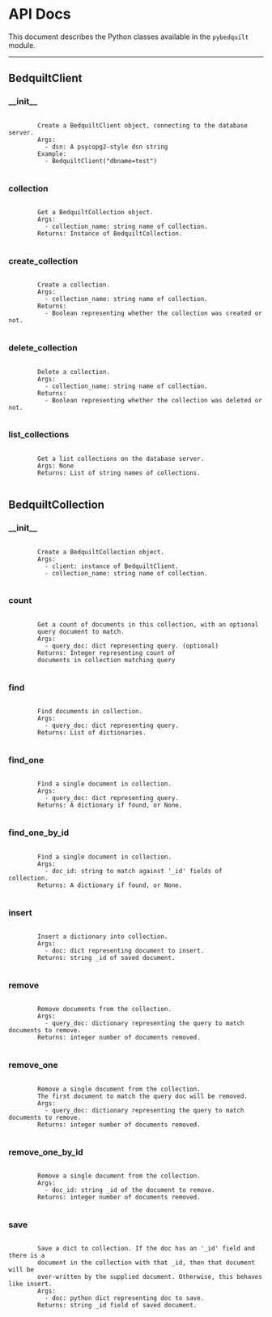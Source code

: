# API Docs

This document describes the Python classes available in the `pybedquilt` module.

---- ---- ---- ----


## BedquiltClient



### \_\_init\_\_

```

        Create a BedquiltClient object, connecting to the database server.
        Args:
          - dsn: A psycopg2-style dsn string
        Example:
          - BedquiltClient("dbname=test")
        
```



### collection

```

        Get a BedquiltCollection object.
        Args:
          - collection_name: string name of collection.
        Returns: Instance of BedquiltCollection.
        
```



### create\_collection

```

        Create a collection.
        Args:
          - collection_name: string name of collection.
        Returns:
          - Boolean representing whether the collection was created or not.
        
```



### delete\_collection

```

        Delete a collection.
        Args:
          - collection_name: string name of collection.
        Returns:
          - Boolean representing whether the collection was deleted or not.
        
```



### list\_collections

```

        Get a list collections on the database server.
        Args: None
        Returns: List of string names of collections.
        
```


## BedquiltCollection



### \_\_init\_\_

```

        Create a BedquiltCollection object.
        Args:
          - client: instance of BedquiltClient.
          - collection_name: string name of collection.
        
```



### count

```

        Get a count of documents in this collection, with an optional
        query document to match.
        Args:
          - query_doc: dict representing query. (optional)
        Returns: Integer representing count of
        documents in collection matching query
        
```



### find

```

        Find documents in collection.
        Args:
          - query_doc: dict representing query.
        Returns: List of dictionaries.
        
```



### find\_one

```

        Find a single document in collection.
        Args:
          - query_doc: dict representing query.
        Returns: A dictionary if found, or None.
        
```



### find\_one\_by\_id

```

        Find a single document in collection.
        Args:
          - doc_id: string to match against '_id' fields of collection.
        Returns: A dictionary if found, or None.
        
```



### insert

```

        Insert a dictionary into collection.
        Args:
          - doc: dict representing document to insert.
        Returns: string _id of saved document.
        
```



### remove

```

        Remove documents from the collection.
        Args:
          - query_doc: dictionary representing the query to match documents to remove.
        Returns: integer number of documents removed.
        
```



### remove\_one

```

        Remove a single document from the collection.
        The first document to match the query doc will be removed.
        Args:
          - query_doc: dictionary representing the query to match documents to remove.
        Returns: integer number of documents removed.
        
```



### remove\_one\_by\_id

```

        Remove a single document from the collection.
        Args:
          - doc_id: string _id of the document to remove.
        Returns: integer number of documents removed.
        
```



### save

```

        Save a dict to collection. If the doc has an '_id' field and there is a
        document in the collection with that _id, then that document will be
        over-written by the supplied document. Otherwise, this behaves like insert.
        Args:
          - doc: python dict representing doc to save.
        Returns: string _id field of saved document.
        
```


